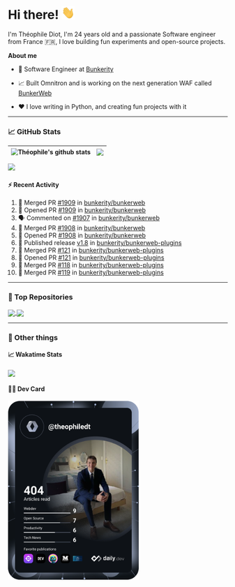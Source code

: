 # Hi there! <img src="./wave.gif" width="30px" height="30px" />

I'm Théophile Diot, I'm 24 years old and a passionate Software engineer from France 🇫🇷, I love building fun experiments and open-source projects.

**About me**

- 💼 Software Engineer at [Bunkerity](https://www.bunkerity.com/)

- 📈 Built Omnitron and is working on the next generation WAF called [BunkerWeb](https://www.bunkerweb.io)

- ❤️ I love writing in Python, and creating fun projects with it

---

### 📈 GitHub Stats

| <img align="center" src="https://github-readme-stats.vercel.app/api?username=TheophileDiot&show_icons=true&include_all_commits=true&theme=algolia&hide_border=true&rank_icon=github" alt="Théophile's github stats" /> | <img align="center" src="https://github-readme-stats.vercel.app/api/top-langs/?username=TheophileDiot&layout=compact&theme=algolia&hide_border=true" /> |
| ---------------------------------------------------------------------------------------------------------------------------------------------------------------------------------------------------------------------- | ------------------------------------------------------------------------------------------------------------------------------------------------------- |

![](https://github-readme-activity-graph.vercel.app/graph?username=TheophileDiot&theme=tokyo-night)

#### :zap: Recent Activity

<!--START_SECTION:activity-->
1. 🎉 Merged PR [#1909](https://github.com/bunkerity/bunkerweb/pull/1909) in [bunkerity/bunkerweb](https://github.com/bunkerity/bunkerweb)
2. 💪 Opened PR [#1909](https://github.com/bunkerity/bunkerweb/pull/1909) in [bunkerity/bunkerweb](https://github.com/bunkerity/bunkerweb)
3. 🗣 Commented on [#1907](https://github.com/bunkerity/bunkerweb/issues/1907#issuecomment-2598426896) in [bunkerity/bunkerweb](https://github.com/bunkerity/bunkerweb)
4. 🎉 Merged PR [#1908](https://github.com/bunkerity/bunkerweb/pull/1908) in [bunkerity/bunkerweb](https://github.com/bunkerity/bunkerweb)
5. 💪 Opened PR [#1908](https://github.com/bunkerity/bunkerweb/pull/1908) in [bunkerity/bunkerweb](https://github.com/bunkerity/bunkerweb)
6. 🚀 Published release [v1.8](https://github.com/bunkerity/bunkerweb-plugins/releases/tag/v1.8) in [bunkerity/bunkerweb-plugins](https://github.com/bunkerity/bunkerweb-plugins)
7. 🎉 Merged PR [#121](https://github.com/bunkerity/bunkerweb-plugins/pull/121) in [bunkerity/bunkerweb-plugins](https://github.com/bunkerity/bunkerweb-plugins)
8. 💪 Opened PR [#121](https://github.com/bunkerity/bunkerweb-plugins/pull/121) in [bunkerity/bunkerweb-plugins](https://github.com/bunkerity/bunkerweb-plugins)
9. 🎉 Merged PR [#118](https://github.com/bunkerity/bunkerweb-plugins/pull/118) in [bunkerity/bunkerweb-plugins](https://github.com/bunkerity/bunkerweb-plugins)
10. 🎉 Merged PR [#119](https://github.com/bunkerity/bunkerweb-plugins/pull/119) in [bunkerity/bunkerweb-plugins](https://github.com/bunkerity/bunkerweb-plugins)
<!--END_SECTION:activity-->

---

### 🔧 Top Repositories

<a href="https://github.com/bunkerity/bunkerweb">
  <img align="center" src="https://github-readme-stats.vercel.app/api/pin/?username=Bunkerity&repo=bunkerweb&theme=algolia" />
</a>
<a href="https://github.com/TheophileDiot/Omnitron">
  <img align="center" src="https://github-readme-stats.vercel.app/api/pin/?username=TheophileDiot&repo=Omnitron&theme=algolia" />
</a>

---

### 🎉 Other things

#### 📈 Wakatime Stats

<a href="https://wakatime.com/@theophile_bunkerity">
  <img align="center" src="https://github-readme-stats.vercel.app/api/wakatime?username=3aa5ce41-c253-43d9-8441-a721e446a45f&layout=compact&theme=algolia" />
</a>

#### 👨‍💻 Dev Card

<a href="https://app.daily.dev/TheophileDt">
  <img src="./devcard.svg" width="300" alt="Théophile Diot's Dev Card"/>
</a>
